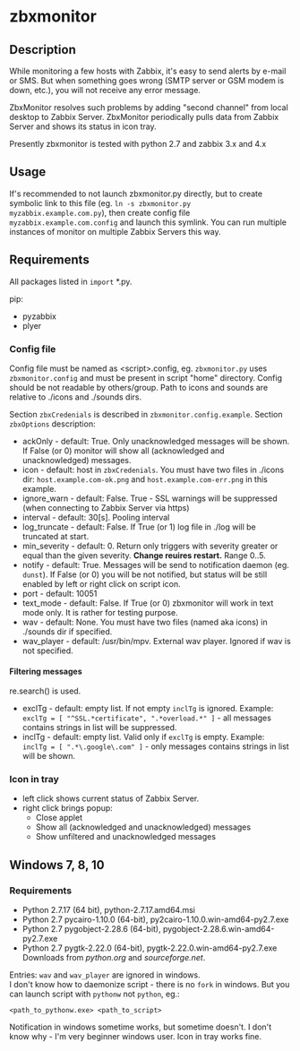 # zbxmonitor

## Description
While monitoring a few hosts with Zabbix, it's easy to send alerts by e-mail or SMS. But when something goes wrong (SMTP server or GSM modem is down, etc.), you will not receive any error message.

ZbxMonitor resolves such problems by adding "second channel" from local desktop to Zabbix Server. ZbxMonitor periodically pulls data from Zabbix Server and shows its status in icon tray.

Presently zbxmonitor is tested with python 2.7 and zabbix 3.x and 4.x

## Usage
If's recommended to not launch zbxmonitor.py directly, but to create symbolic link to this file (eg. `ln -s zbxmonitor.py myzabbix.example.com.py`), then create config file `myzabbix.example.com.config`
and launch this symlink. You can run multiple instances of monitor on multiple Zabbix Servers this way.

## Requirements
All packages listed in `import` \*.py.

pip:
- pyzabbix
- plyer

### Config file
Config file must be named as \<script\>.config, eg. `zbxmonitor.py` uses `zbxmonitor.config` and must be present in script "home" directory. Config should be not readable by others/group.
Path to icons and sounds are relative to ./icons and ./sounds dirs.

Section `zbxCredenials` is described in `zbxmonitor.config.example`. Section `zbxOptions` description:
- ackOnly - default: True. Only unacknowledged messages will be shown. If False (or 0) monitor will show all (acknowledged and unacknowledged) messages.
- icon - default: host in `zbxCredenials`. You must have two files in ./icons dir: `host.example.com-ok.png` and `host.example.com-err.png` in this example.
- ignore_warn - default: False. True - SSL warnings will be suppressed (when connecting to Zabbix Server via https)
- interval - default: 30[s]. Pooling interval
- log_truncate - default: False. If True (or 1) log file in ./log will be truncated at start.
- min_severity - default: 0. Return only triggers with severity greater or equal than the given severity. **Change reuires restart.** Range 0..5.
- notify - default: True. Messages will be send to notification daemon (eg. `dunst`). If False (or 0) you will be not notified, but status will be still enabled by left or right click on script icon.
- port - default: 10051
- text_mode - default: False. If True (or 0) zbxmonitor will work in text mode only. It is rather for testing purpose.
- wav - default: None. You must have two files (named aka icons) in ./sounds dir if specified.
- wav_player - default: /usr/bin/mpv. External wav player. Ignored if wav is not specified.

#### Filtering messages
re.search() is used.
- exclTg - default: empty list. If not empty `inclTg` is ignored. Example:<br>
`exclTg = [ "^SSL.*certificate", ".*overload.*" ]` - all messages contains strings in list will be suppressed.
- inclTg - default: empty list. Valid only if `exclTg` is empty. Example:<br>
`inclTg = [ ".*\.google\.com" ]` - only messages contains strings in list will be shown.

### Icon in tray
- left click shows current status of Zabbix Server.
- right click brings popup:
    - Close applet
    - Show all (acknowledged and unacknowledged) messages
    - Show unfiltered and unacknowledged messages

## Windows 7, 8, 10
### Requirements
- Python 2.7.17 (64 bit), python-2.7.17.amd64.msi
- Python 2.7 pycairo-1.10.0 (64-bit), py2cairo-1.10.0.win-amd64-py2.7.exe
- Python 2.7 pygobject-2.28.6 (64-bit), pygobject-2.28.6.win-amd64-py2.7.exe
- Python 2.7 pygtk-2.22.0 (64-bit), pygtk-2.22.0.win-amd64-py2.7.exe
Downloads from _python.org_ and _sourceforge.net_.

Entries: `wav` and `wav_player` are ignored in windows.<br>
I don't know how to daemonize script - there is no `fork` in windows. But you can launch script with `pythonw` not `python`, eg.:
```
<path_to_pythonw.exe> <path_to_script>
```
Notification in windows sometime works, but sometime doesn't. I don't know why - I'm very beginner windows user. Icon in tray works fine.
